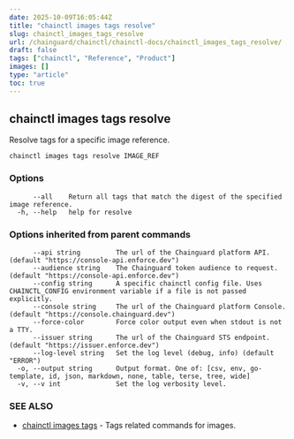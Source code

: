 ```yaml
---
date: 2025-10-09T16:05:44Z
title: "chainctl images tags resolve"
slug: chainctl_images_tags_resolve
url: /chainguard/chainctl/chainctl-docs/chainctl_images_tags_resolve/
draft: false
tags: ["chainctl", "Reference", "Product"]
images: []
type: "article"
toc: true
---
```

## chainctl images tags resolve

Resolve tags for a specific image reference.

```
chainctl images tags resolve IMAGE_REF
```

### Options

```
      --all    Return all tags that match the digest of the specified image reference.
  -h, --help   help for resolve
```

### Options inherited from parent commands

```
      --api string         The url of the Chainguard platform API. (default "https://console-api.enforce.dev")
      --audience string    The Chainguard token audience to request. (default "https://console-api.enforce.dev")
      --config string      A specific chainctl config file. Uses CHAINCTL_CONFIG environment variable if a file is not passed explicitly.
      --console string     The url of the Chainguard platform Console. (default "https://console.chainguard.dev")
      --force-color        Force color output even when stdout is not a TTY.
      --issuer string      The url of the Chainguard STS endpoint. (default "https://issuer.enforce.dev")
      --log-level string   Set the log level (debug, info) (default "ERROR")
  -o, --output string      Output format. One of: [csv, env, go-template, id, json, markdown, none, table, terse, tree, wide]
  -v, --v int              Set the log verbosity level.
```

### SEE ALSO

* [chainctl images tags](/chainguard/chainctl/chainctl-docs/chainctl_images_tags/)	 - Tags related commands for images.

